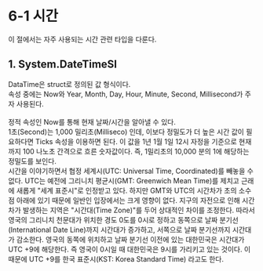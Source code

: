 # 6-1 시간
이 절에서는 자주 사용되는 시간 관련 타입을 다룬다. 

## 1. System.DateTimeSI
DataTime은 struct로 정의된 값 형식이다. 
<br>
속성 중에는 Now와 Year, Month, Day, Hour, Minute, Second, Millisecond가 주자 사용된다.  
<br>
정적 속성인 Now를 통해 현재 날짜/시간을 알아낼 수 있다. 
<br>
1초(Second)는 1,000 밀리초(Milliseco) 인데, 이보다 정밀도가 더 높은 시간 값이 필요하다면 Ticks 속성을 이용하면 된다. 이 값을 1년 1월 1일 12시 자정을 기준으로 현재까지 100 나노초 간격으로 흐른 숫자값이다. 즉, 1밀리초의 10,000 분의 1에 해당하는 정밀도를 보인다. 
<br>
시간을 이야기하면서 협정 세계시(UTC: Universal Time, Coordinated)를 빼놓을 수 없다. UTC는 예전에 그리니치 평균시(GMT: Greenwich Mean Time)를 제치고 근래에 새롭게 "세계 표준시"로 인정받고 있다. 하지만 GMT와 UTC의 시간차가 초의 소수점 아래에 있기 때문에 일반인 입장에서는 크게 영향이 없다. 지구의 자전으로 인해 시간차가 발생하는 지역은 "시간대(Time Zone)"를 두어 상대적인 차이를 조정한다. 따라서 영국의 그리니치 천문대가 위치한 경도 0도를 0시로 정하고 동쪽으로 날짜 분기선(International Date Line)까지 시간대가 증가하고, 서쪽으로 날짜 분기선까지 시간대가 감소한다. 영국의 동쪽에 위치하고 날짜 분기선 이전에 있는 대한민국은 시간대가 UTC +9에 해당한다. 즉 영국이 0시일 때 대한민국은 9시를 가리키고 있는 것이다. 이 때문에 UTC +9를 한국 표준시(KST: Korea Standard Time) 라고도 한다.